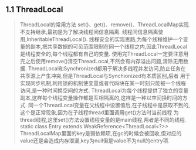## 1.1 ThreadLocal
> ThreadLocal的常用方法
> set()、get()、remove()、ThreadLocalMap实现.
> 不支持继承,最初是为了解决线程间信息隔离.
> 线程间信息隔离使用,InheritableThreadLocal().
> 线程安全的实现思路,为每个线程维护一个变量的副本,把共享数据的可见范围限制在同一个线程之内,因此ThreadLocal是线程安全的,每个线程都有自己的变量.
> 使用完ThreadLocal一定要注意用完之后使用remove()清空ThreadLocal,不然会有内存溢出问题,清除无用数据.
> ThreadLocal和Synchronized都用于解决多线程并发访问,防止任务在共享源上产生冲突,但是ThreadLocal与Synchionized有本质区别,后者
> 用于实现同步机制,利用锁的机制使变量或者代码块在某一时刻只能被一个线程访问,是一种时间换空间的方式.
> ThreadLocal为每个线程提供了独立的变量副本,这样每个线程变量操作都是互相隔离的,这样是一种以空间换时间的方式.
> 同一个ThreadLocal变量在父线程中设置值后,在子线程中是获取不到的,这个是正常现象,因为在子线程thread里面调用get()方法时当前线程
> 为thread线程,这里set()方法设置线程变量的是main线程,两者是不同的线程.
> static class Entry extends WeakReference<ThreadLocal<?>>
> ThreadLocalMap里面的key是弱依赖项,在gc的时候会被回收,但对应的value还是会造成内存泄漏,key为null但是value不为null的entry项.                         